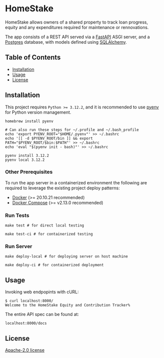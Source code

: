 # HomeStake
HomeStake allows owners of a shared property to track loan progress, equity and any expenditures required for maintenance or rennovations.

The app consists of a REST API served via a [FastAPI](https://fastapi.tiangolo.com/) ASGI server, and a [Postgres](https://www.postgresql.org) database, with models defined using [SQLAlchemy](https://www.sqlalchemy.org).

## Table of Contents
- [Installation](#installation)
- [Usage](#usage)
- [License](#license)

## Installation
This project requires `Python >= 3.12.2`, and it is recommended to use [pyenv](https://github.com/pyenv/pyenv) for Python version management.
```
homebrew install pyenv

# Can also run these steps for ~/.profile and ~/.bash_profile
echo 'export PYENV_ROOT="$HOME/.pyenv"' >> ~/.bashrc
echo '[[ -d $PYENV_ROOT/bin ]] && export PATH="$PYENV_ROOT/$bin:$PATH"' >> ~/.bashrc
echo 'eval "$(pyenv init - bash)"' >> ~/.bashrc

pyenv install 3.12.2
pyenv local 3.12.2
```

### Other Prerequisites
To run the app server in a containerized environment the following are required to leverage the existing project deploy patterns:
* [Docker](https://docs.docker.com/engine/install/) (>= 20.10.21 recommended)
* [Docker Compose](https://docs.docker.com/compose/install/) (>= v2.13.0 recommended)

### Run Tests
```
make test # for direct local testing

make test-ci # for containerized testing
```

### Run Server
```
make deploy-local # for deploying server on host machine

make deploy-ci # for containerized deployment
```

## Usage
Invoking web endpopints with cURL:
```
$ curl localhost:8000/
Welcome to the HomeStake Equity and Contribution Tracker%
```

The entire API spec can be found at:
```
localhost:8000/docs
```

## License
[Apache-2.0 license](https://github.com/sprsld/homestake/blob/main/LICENSE)
